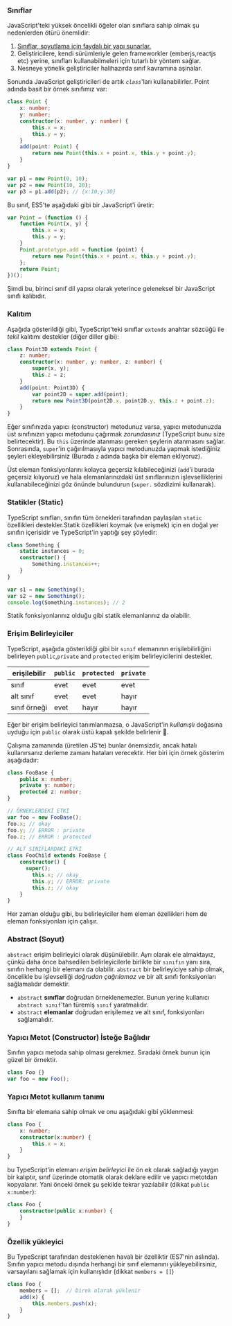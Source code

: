 ### Sınıflar
JavaScript'teki yüksek öncelikli öğeler olan sınıflara sahip olmak şu nedenlerden ötürü önemlidir:
1. [Sınıflar, soyutlama için faydalı bir yapı sunarlar.](./tips/classesAreUseful.md)
2. Geliştiricilere, kendi sürümleriyle gelen frameworkler (emberjs,reactjs etc) yerine, sınıfları kullanabilmeleri için tutarlı bir yöntem sağlar. 
3. Nesneye yönelik geliştiriciler halihazırda sınıf kavramına aşinalar.

Sonunda JavaScript geliştiricileri de artık *`class`*'ları kullanabilirler. Point adında basit bir örnek sınıfımız var: 
```ts
class Point {
    x: number;
    y: number;
    constructor(x: number, y: number) {
        this.x = x;
        this.y = y;
    }
    add(point: Point) {
        return new Point(this.x + point.x, this.y + point.y);
    }
}

var p1 = new Point(0, 10);
var p2 = new Point(10, 20);
var p3 = p1.add(p2); // {x:10,y:30}
```
Bu sınıf, ES5'te aşağıdaki gibi bir JavaScript'i üretir:
```ts
var Point = (function () {
    function Point(x, y) {
        this.x = x;
        this.y = y;
    }
    Point.prototype.add = function (point) {
        return new Point(this.x + point.x, this.y + point.y);
    };
    return Point;
})();
```
Şimdi bu, birinci sınıf dil yapısı olarak yeterince geleneksel bir JavaScript sınıfı kalıbıdır.

### Kalıtım
Aşağıda gösterildiği gibi, TypeScript'teki sınıflar `extends` anahtar sözcüğü ile *tekil* kalıtımı destekler (diğer diller gibi):

```ts
class Point3D extends Point {
    z: number;
    constructor(x: number, y: number, z: number) {
        super(x, y);
        this.z = z;
    }
    add(point: Point3D) {
        var point2D = super.add(point);
        return new Point3D(point2D.x, point2D.y, this.z + point.z);
    }
}
```
Eğer sınıfınızda yapıcı (constructor) metodunuz varsa, yapıcı metodunuzda üst sınıfınızın yapıcı metodunu çağırmak *zorundasınız* (TypeScript bunu size belirtecektir). Bu `this` üzerinde atanması gereken şeylerin atanmasını sağlar. Sonrasında, `super`'in çağırılmasıyla yapıcı metodunuzda yapmak istediğiniz şeyleri ekleyebilirsiniz (Burada `z` adında başka bir eleman ekliyoruz).

Üst eleman fonksiyonlarını kolayca geçersiz kılabileceğinizi (`add`'i burada geçersiz kılıyoruz) ve hala elemanlarınızdaki üst sınıflarınızın işlevselliklerini kullanabileceğinizi göz önünde bulundurun (`super.` sözdizimi kullanarak).

### Statikler (Static)
TypeScript sınıfları, sınıfın tüm örnekleri tarafından paylaşılan `static` özellikleri destekler.Statik özellikleri koymak (ve erişmek) için en doğal yer sınıfın içerisidir ve TypeScript'in yaptığı şey şöyledir:

```ts
class Something {
    static instances = 0;
    constructor() {
        Something.instances++;
    }
}

var s1 = new Something();
var s2 = new Something();
console.log(Something.instances); // 2
```

Statik fonksiyonlarınız olduğu gibi statik elemanlarınız da olabilir.

### Erişim Belirleyiciler
TypeScript, aşağıda gösterildiği gibi bir `sınıf` elemanının erişilebilirliğini belirleyen `public`,`private` and `protected` erişim belirleyicilerini destekler.

| erişilebilir    | `public` | `protected` | `private` |
|-----------------|----------|-------------|-----------|
| sınıf           | evet     | evet        | evet      |
| alt sınıf       | evet     | evet        | hayır     |
| sınıf örneği    | evet     | hayır       | hayır     |


Eğer bir erişim belirleyici tanımlanmazsa, o JavaScript'in *kullanışlı* doğasına uyduğu için `public` olarak üstü kapalı şekilde belirlenir 🌹.

Çalışma zamanında (üretilen JS'te) bunlar önemsizdir, ancak hatalı kullanırsanız derleme zamanı hataları verecektir. Her biri için örnek gösterim aşağıdadır:

```ts
class FooBase {
    public x: number;
    private y: number;
    protected z: number;
}

// ÖRNEKLERDEKİ ETKİ
var foo = new FooBase();
foo.x; // okay
foo.y; // ERROR : private
foo.z; // ERROR : protected

// ALT SINIFLARDAKİ ETKİ
class FooChild extends FooBase {
    constructor() {
      super();
        this.x; // okay
        this.y; // ERROR: private
        this.z; // okay
    }
}
```

Her zaman olduğu gibi, bu belirleyiciler hem eleman özellikleri hem de eleman fonksiyonları için çalışır.

### Abstract (Soyut)
`abstract` erişim belirleyici olarak düşünülebilir. Ayrı olarak ele almaktayız, çünkü daha önce bahsedilen belirleyicilerle birlikte bir `sınıfın` yanı sıra, sınıfın herhangi bir elemanı da olabilir. `abstract` bir belirleyiciye sahip olmak, öncelikle bu işlevselliği *doğrudan çağrılamaz* ve bir alt sınıfı fonksiyonları sağlamalıdır demektir.

* `abstract` **sınıflar** doğrudan örneklenemezler. Bunun yerine kullanıcı `abstract sınıf`'tan türemiş `sınıf` yaratmalıdır.
* `abstract` **elemanlar** doğrudan erişilemez ve alt sınıf, fonksiyonları sağlamalıdır.

### Yapıcı Metot (Constructor) İsteğe Bağlıdır

Sınıfın yapıcı metoda sahip olması gerekmez. Sıradaki örnek bunun için güzel bir örnektir. 

```ts
class Foo {}
var foo = new Foo();
```

### Yapıcı Metot kullanım tanımı

Sınıfta bir elemana sahip olmak ve onu aşağıdaki gibi yüklenmesi:

```ts
class Foo {
    x: number;
    constructor(x:number) {
        this.x = x;
    }
}
```
bu TypeScript'in elemanı *erişim belirleyici* ile ön ek olarak sağladığı yaygın bir kalıptır, sınıf üzerinde otomatik olarak deklare edilir ve yapıcı metotdan kopyalanır. Yani önceki örnek şu şekilde tekrar yazılabilir (dikkat `public x:number`):

```ts
class Foo {
    constructor(public x:number) {
    }
}
```

### Özellik yükleyici
Bu TypeScript tarafından desteklenen havalı bir özelliktir (ES7'nin aslında). Sınıfın yapıcı metodu dışında herhangi bir sınıf elemanını yükleyebilirsiniz, varsayılanı sağlamak için kullanışlıdır (dikkat `members = []`)

```ts
class Foo {
    members = [];  // Direk olarak yüklenir
    add(x) {
        this.members.push(x);
    }
}
```
